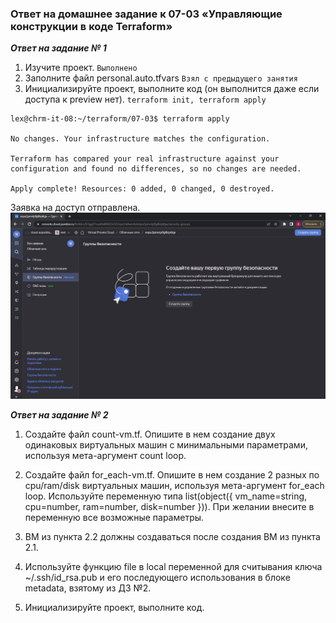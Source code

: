 ### Ответ на домашнее задание к 07-03 «Управляющие конструкции в коде Terraform»

***Ответ на задание № 1*** 

1. Изучите проект.
`Выполнено`
2. Заполните файл personal.auto.tfvars
`Взял с предыдущего занятия`
3. Инициализируйте проект, выполните код (он выполнится даже если доступа к preview нет).
`terraform init, terraform apply`

```commandline
lex@chrm-it-08:~/terraform/07-03$ terraform apply

No changes. Your infrastructure matches the configuration.

Terraform has compared your real infrastructure against your configuration and found no differences, so no changes are needed.

Apply complete! Resources: 0 added, 0 changed, 0 destroyed.

```
Заявка на доступ отправлена.
![Скрин заявки на доступ к Preview](img/01-01.jpg)

***Ответ на задание № 2***

1. Создайте файл count-vm.tf. Опишите в нем создание двух одинаковых виртуальных машин с минимальными параметрами, используя мета-аргумент count loop.

2. Создайте файл for_each-vm.tf. Опишите в нем создание 2 разных по cpu/ram/disk виртуальных машин, используя мета-аргумент for_each loop. Используйте переменную типа list(object({ vm_name=string, cpu=number, ram=number, disk=number })). При желании внесите в переменную все возможные параметры.

3. ВМ из пункта 2.2 должны создаваться после создания ВМ из пункта 2.1.

4. Используйте функцию file в local переменной для считывания ключа ~/.ssh/id_rsa.pub и его последующего использования в блоке metadata, взятому из ДЗ №2.

5. Инициализируйте проект, выполните код.
